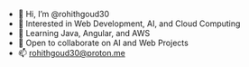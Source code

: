- 👋 Hi, I’m @rohithgoud30
- 👀 Interested in Web Development, AI, and Cloud Computing  
- 🌱 Learning Java, Angular, and AWS  
- 💞️ Open to collaborate on AI and Web Projects  
- 📫 [rohithgoud30@proton.me](mailto:rohithgoud30@proton.me)
  
<!---
rohithgoud30/rohithgoud30 is a ✨ special ✨ repository because its `README.md` (this file) appears on your GitHub profile.
You can click the Preview link to take a look at your changes.
--->
